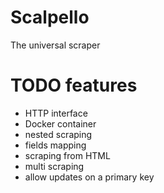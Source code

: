 # Scalpello

The universal scraper

# TODO features

* HTTP interface
* Docker container
* nested scraping
* fields mapping
* scraping from HTML
* multi scraping
* allow updates on a primary key